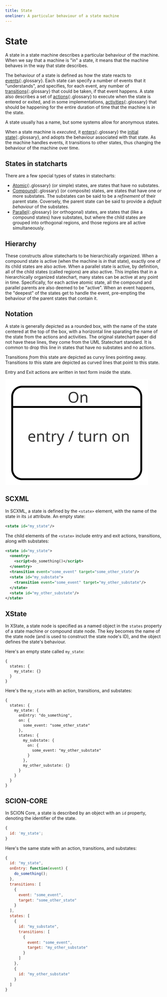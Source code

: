 ```yaml
---
title: State
oneliner: A particular behaviour of a state machine
---
```


# State

A state in a state machine describes a particular behaviour of the machine.  When we say that a machine is "in" a state, it means that the machine behaves in the way that state describes.

The behaviour of a state is defined as how the state reacts to [events](event.html){:.glossary}.  Each state can specify a number of events that it "understands", and specifies, for each event, any number of [transitions](transition.html){:.glossary} that could be taken, if that event happens.  A state also describes a set of [actions](action.html){:.glossary} to execute when the state is entered or exited, and in some implementations, [activities](activity.html){:.glossary} that should be happening for the entire duration of time that the machine is _in_ the state.

A state usually has a name, but some systems allow for anonymous states.

When a state machine is _executed_, it [enters](enter.html){:.glossary} the [initial state](initial-state.html){:.glossary}, and adopts the behaviour associated with that state.  As the machine handles events, it transitions to other states, thus changing the behaviour of the machine over time.


## States in statcharts

There are a few special types of states in statecharts:

* [Atomic](atomic-state.html){:.glossary} (or simple) states, are states that have no substates.
* [Compound](compound-state.html){:.glossary} (or composite) states, are states that have one or more substates.  The substates can be said to be a _refinement_ of their parent state.  Coversely, the parent state can be said to provide a _default behaviour_ of the substates.
* [Parallel](parallel-state.html){:.glossary} (or orthogonal) states, are states that (like a compound states) have substates, but where the child states are grouped into orthogonal regions, and those regions are all active simultaneously.

## Hierarchy

These constructs allow statecharts to be hierarchically organized.  When a compound state is active (when the machine is _in_ that state), exactly one of its child states are also active.  When a parallel state is active, by definition, all of the child states (called regions) are also active.  This implies that in a hierarchically organized statechart, many states can be active at any point in time.  Specifically, for each active atomic state, all the compound and parallel parents are also deemed to be "active".  When an event happens, the "deepest" of the states get to handle the event, pre-empting the behaviour of the parent states that contain it.

## Notation

A state is generally depicted as a rounded box, with the name of the state centered at the top of the box, with a horizontal line sparating the name of the state from the actions and activities.  The original statechart paper did not have these lines, they come from the UML Statechart standard.  It is common to drop this line in states that have no substates and no actions.

Transitions _from_ this state are depicted as curvy lines pointing away.  Transitions _to_ this state are depicted as curved lines that point to this state.

Entry and Exit actions are written in text form inside the state.

![A rounded rectangle with a horizontal line, on top of which the word "On", and below which the words "entry / turn on"](state.svg)

## SCXML

In SCXML, a state is defined by the `<state>` element, with the name of the state in its `id` attribute.  An empty state:

``` xml
<state id="my_state"/>
```

The child elements of the `<state>` include entry and exit actions, transitions, along with substates:

``` xml
<state id="my_state">
  <onentry>
    <script>do_something()</script>
  </onentry>
  <transition event="some_event" target="some_other_state"/>
  <state id="my_substate">
    <transition event="some_event" target="my_other_substate"/>
  </state>
  <state id="my_other_substate"/>
</state>
```

## XState

In XState, a state node is specified as a named object in the `states` property of a state machine or compound state node.  The key becomes the name of the state node (and is used to construct the state node's ID), and the object defines the state's behaviour.

Here's an empty state called `my_state`:

```
{
  states: {
    my_state: {}
  }
}
```

Here's the `my_state` with an action, transitions, and substates:

```
{
  states: {
    my_state: {
      onEntry: "do_something",
      on: {
        some_event: "some_other_state"
      },
      states: {
        my_substate: {
          on: {
            some_event: "my_other_substate"
          }
        },
        my_other_substate: {}
      }
    }
  }
}
```

## SCION-CORE

In SCION Core, a state is described by an object with an `id` property, denoting the identifier of the state.

``` javascript
{
  id: 'my_state';
}
```

Here's the same state with an action, transitions, and substates:

```javascript
{
  id: "my_state",
  onEntry: function(event) {
    do_something();
  },
  transitions: [
    {
      event: "some_event",
      target: "some_other_state"
    }
  ],
  states: [
    {
      id: "my_substate",
      transitions: [
        {
          event: "some_event",
          target: "my_other_substate"
        }
      ]
    },
    {
      id: "my_other_substate"
    }
  ]
}
```
